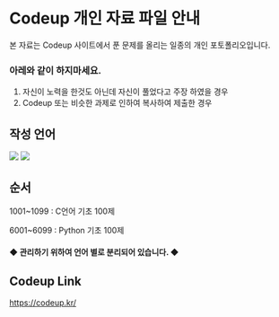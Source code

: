 # Codeup 개인 자료 파일 안내
본 자료는 Codeup 사이트에서 푼 문제를 올리는 일종의 개인 포토폴리오입니다.
### 아레와 같이 하지마세요.
1. 자신이 노력을 한것도 아닌데 자신이 풀었다고 주장 하였을 경우
2. Codeup 또는 비슷한 과제로 인하여 복사하여 제출한 경우
## 작성 언어
<img src="https://img.shields.io/badge/c-A8B9CC?style=for-the-badge&logo=C&logoColor=white"> <img src="https://img.shields.io/badge/Python-3776AB?style=for-the-badge&logo=python&logoColor=white">
## 순서
1001~1099 : C언어 기초 100제

6001~6099 : Python 기초 100제
#### ◆ 관리하기 위하여 언어 별로 분리되어 있습니다. ◆
## Codeup Link
https://codeup.kr/

